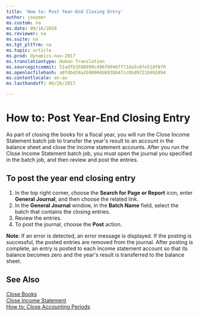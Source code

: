 ```yaml
---
title: 'How to: Post Year-End Closing Entry'
author: jswymer
ms.custom: na
ms.date: 09/16/2016
ms.reviewer: na
ms.suite: na
ms.tgt_pltfrm: na
ms.topic: article
ms.prod: dynamics-nav-2017
ms.translationtype: Human Translation
ms.sourcegitcommit: 51adfb3588099c496f0946ff71da5c6fe518f070
ms.openlocfilehash: a8fdb459a2b98066bb93bb47cc0bd9721b992d94
ms.contentlocale: en-au
ms.lasthandoff: 06/26/2017

---
```

# <a name="how-to-post-year-end-closing-entry"></a>How to: Post Year-End Closing Entry
As part of closing the books for a fiscal year, you will run the Close Income Statement batch job to transfer the year's result to an account in the balance sheet and close the income statement accounts. After you run the Close Income Statement batch job, you must open the journal you specified in the batch job, and then review and post the entries.

## <a name="to-post-the-year-end-closing-entry"></a>To post the year end closing entry
1. In the top right corner, choose the **Search for Page or Report** icon, enter **General Journal**, and then choose the related link.
2. In the **General Journal** window, in the **Batch Name** field, select the batch that contains the closing entries.
3. Review the entries.
4. To post the journal, choose the **Post** action.

**Note**: If an error is detected, an error message is displayed. If the posting is successful, the posted entries are removed from the journal. After posting is complete, an entry is posted to each income statement account so that its balance becomes zero and the year's result is transferred to the balance sheet.

## <a name="see-also"></a>See Also
[Close Books](year-close-books.md)  
[Close Income Statement](year-close-income-statement.md)  
[How to: Close Accounting Periods](year-close-account-periods.md)  
